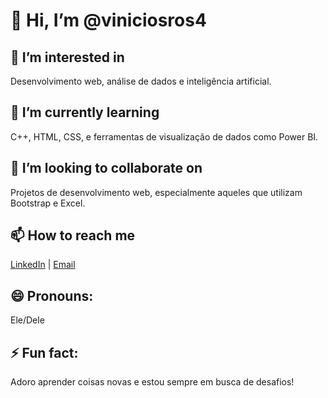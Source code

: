 # 👋 Hi, I’m @viniciosros4

## 👀 I’m interested in 
Desenvolvimento web, análise de dados e inteligência artificial.

## 🌱 I’m currently learning 
C++, HTML, CSS, e ferramentas de visualização de dados como Power BI.

## 💞️ I’m looking to collaborate on 
Projetos de desenvolvimento web, especialmente aqueles que utilizam Bootstrap e Excel.

## 📫 How to reach me 
[LinkedIn](www.linkedin.com/in/vinicios-rosa-182360351) | [Email](viniciosrd.dev@hotmail.com)

## 😄 Pronouns: 
Ele/Dele

## ⚡ Fun fact: 
Adoro aprender coisas novas e estou sempre em busca de desafios!
